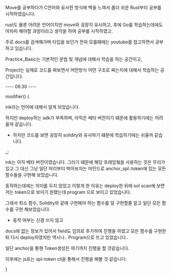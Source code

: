 Move를 공부하다가 C언어와 유사한 방식에 벽을 느껴서 좀더 쉬운 Rust부터 공부를 시작하였습니다.

rust도 물론 어려운 언어이지만 move와 굉장히 유사하고, 후에 Go를 학습하는데에도 어차피 해야할 과정이라고 생각을 하여 공부를 시작하였고.

주로 docs를 검색해가며 타입을 보던가 전혀 모를떄에는 youtube를 참고하면서 공부하고 있습니다.

Practice_Basic는 기본적인 문법 및 개념에 대해서 학습을 하는 공간이고,

Project는 실제로 코드를 짜보면서 어떤방식 어떤 구조로 짜는지에 대해서 학습하는 공간입니다.

---- 09.30 ----

modifier() {

ink라는 언어에 대해서 알게 되었습니다.

하지만 deploy하는 sdk가 부족하며, 아직은 베타 버전이기 떄문에 활용하기에는 어려울꺼 같습니다.

- 하지만 코드를 보면 굉장히 solidity와 유사하기 떄문에 학습하기에는 쉬울꺼 같습니다.

\_;

ink는 아직 베타 버전이였습니다. 그러기 떄문에 해당 프레임웤을 사용하는 것은 무리가 있고 그 대신 그냥 일단 머리부터 박아보자는 마인드로 anchor_spl::token에 있는 모든 함수들을 구현해 보았습니다.

동작하는데에는 의미를 두지 않았고 이렇게 한 이유는 deploy한 뒤에 sol scan에 보면 저는 token으로 보이기 원했는데 program
으로 보이고 있었습니다.

그래서 최소 함수, Solidity와 같에 구현해야 하는 함수를 덜 구현할줄 알고 일단 모든 함수를 구현 해보았습니다.

- 동작 여부는 신경 쓰지 않고

docs에 없는 정보가 있어서 field도 임의로 추가하여 진행을 하였고 모든 함수를 구현한뒤 다시 deploy하였지만 역시나.. Program으로 뜨고 있었습니다..

일단 anchor을 통핸 Token생성은 여기까지 진행을 할 것같습니다.

이후에는 js또는 spl-token cli을 통해서 진행을 해볼 것 같습니다.

}
